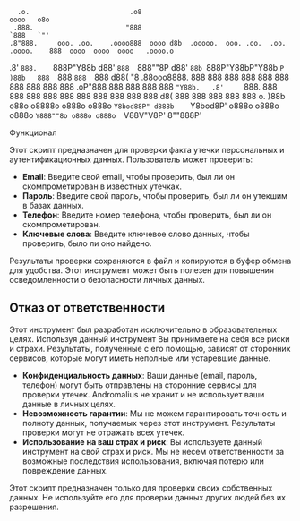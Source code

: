 
      .o.                         .o8                                                 oooo   o8o                       
     .888.                       "888                                                 `888   `"'                       
    .8"888.     ooo. .oo.    .oooo888  oooo d8b  .ooooo.  ooo. .oo.  .oo.    .oooo.    888  oooo  oooo  oooo   .oooo.o 
   .8' `888.    `888P"Y88b  d88' `888  `888""8P d88' `88b `888P"Y88bP"Y88b  `P  )88b   888  `888  `888  `888  d88(  "8 
  .88ooo8888.    888   888  888   888   888     888   888  888   888   888   .oP"888   888   888   888   888  `"Y88b.  
 .8'     `888.   888   888  888   888   888     888   888  888   888   888  d8(  888   888   888   888   888  o.  )88b 
o88o     o8888o o888o o888o `Y8bod88P" d888b    `Y8bod8P' o888o o888o o888o `Y888""8o o888o o888o  `V88V"V8P' 8""888P'





Функционал

Этот скрипт предназначен для проверки факта утечки персональных и аутентификационных данных. Пользователь может проверить:

- **Email**: Введите свой email, чтобы проверить, был ли он скомпрометирован в известных утечках.
- **Пароль**: Введите свой пароль, чтобы проверить, был ли он утекшим в базах данных.
- **Телефон**: Введите номер телефона, чтобы проверить, был ли он скомпрометирован.
- **Ключевые слова**: Введите ключевое слово данных, чтобы проверить, было ли оно найдено.

Результаты проверки сохраняются в файл и копируются в буфер обмена для удобства. Этот инструмент может быть полезен для повышения осведомленности о безопасности личных данных.

## Отказ от ответственности

Этот инструмент был разработан исключительно в образовательных целях. Используя данный инструмент Вы принимаете на себя все риски и страхи. Результаты, полученные с его помощью, зависят от сторонних сервисов, которые могут иметь неполные или устаревшие данные.

- **Конфиденциальность данных**: Ваши данные (email, пароль, телефон) могут быть отправлены на сторонние сервисы для проверки утечек. Andromalius не хранит и не использует ваши данные в личных целях.
- **Невозможность гарантии**: Мы не можем гарантировать точность и полноту данных, получаемых через этот инструмент. Результаты проверки могут не отражать всех утечек.
- **Использование на ваш страх и риск**: Вы используете данный инструмент на свой страх и риск. Мы не несем ответственности за возможные последствия использования, включая потерю или повреждение данных.

Этот скрипт предназначен только для проверки своих собственных данных. Не используйте его для проверки данных других людей без их разрешения.

